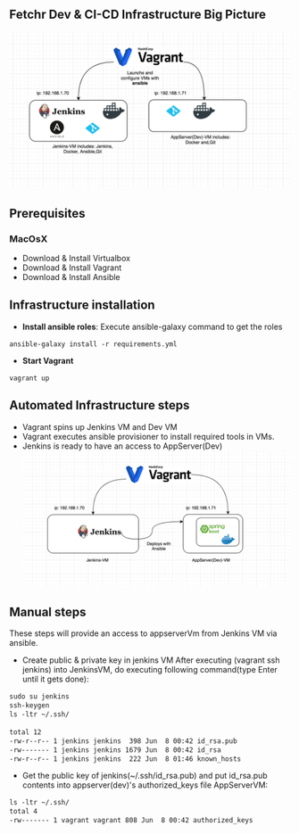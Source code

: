 ## Fetchr Dev & CI-CD Infrastructure Big Picture
![Alt text](docs/vagrant-big-picture.png?raw=true "Vagrant")

## Prerequisites
### MacOsX
- Download & Install Virtualbox
- Download & Install Vagrant
- Download & Install Ansible

## Infrastructure installation
- **Install ansible roles**: Execute ansible-galaxy command to get the roles
```
ansible-galaxy install -r requirements.yml
```
- **Start Vagrant**
```
vagrant up
```

## Automated Infrastructure steps
- Vagrant spins up Jenkins VM and Dev VM
- Vagrant executes ansible provisioner to install required tools in VMs.
- Jenkins is ready to have an access to AppServer(Dev)
![Alt text](docs/vagrant2.png?raw=true "Vagrant2")

## Manual steps
These steps will provide an access to appserverVm from Jenkins VM via ansible.
- Create public & private key in jenkins VM
After executing (vagrant ssh jenkins) into JenkinsVM, do executing following command(type Enter until it gets done):
```
sudo su jenkins
ssh-keygen
ls -ltr ~/.ssh/

total 12
-rw-r--r-- 1 jenkins jenkins  398 Jun  8 00:42 id_rsa.pub
-rw------- 1 jenkins jenkins 1679 Jun  8 00:42 id_rsa
-rw-r--r-- 1 jenkins jenkins  222 Jun  8 01:46 known_hosts

```
- Get the public key of jenkins(~/.ssh/id_rsa.pub) and put id_rsa.pub contents into appserver(dev)'s  authorized_keys file
AppServerVM:
```
ls -ltr ~/.ssh/
total 4
-rw------- 1 vagrant vagrant 808 Jun  8 00:42 authorized_keys
```

